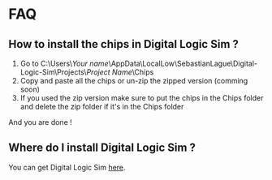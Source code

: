 # FAQ

## How to install the chips in Digital Logic Sim ?
1. Go to C:\Users\\*Your name*\AppData\LocalLow\SebastianLague\Digital-Logic-Sim\Projects\\*Project Name*\Chips
2. Copy and paste all the chips or un-zip the zipped version (comming soon)
  1. If you used the zip version make sure to put the chips in the Chips folder and delete the zip folder if it's in the Chips folder

And you are done !
 
## Where do I install Digital Logic Sim ?

You can get Digital Logic Sim [here](https://sebastian.itch.io/digital-logic-sim).
